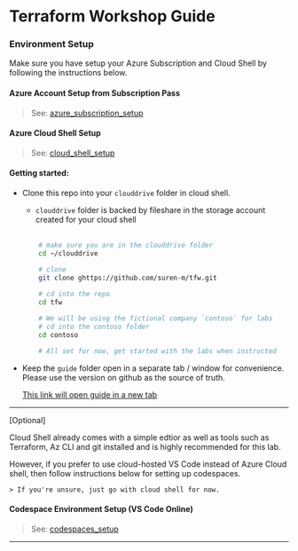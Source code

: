 # Terraform Workshop Guide

### Environment Setup

Make sure you have setup your Azure Subscription and Cloud Shell by following the instructions below.

####  Azure Account Setup from Subscription Pass

> See: [azure_subscription_setup](https://github.com/suren-m/remote-workshop-env/blob/master/azure_subscription/az_subscription_setup.md)

####  Azure Cloud Shell Setup

> See: [cloud_shell_setup](https://github.com/suren-m/remote-workshop-env/blob/master/cloud_shell/cloud_shell_setup.md)


#### Getting started:

* Clone this repo into your `clouddrive` folder in cloud shell.

    *   `clouddrive` folder is backed by fileshare in the storage account created for your cloud shell
    
    <br />

    ```bash
        # make sure you are in the clouddrive folder 
        cd ~/clouddrive

        # clone
        git clone ghttps://github.com/suren-m/tfw.git
        
        # cd into the repo
        cd tfw

        # We will be using the fictional company `contoso` for labs
        # cd into the contoso folder
        cd contoso

        # All set for now, get started with the labs when instructed
    ```

* Keep the `guide` folder open in a separate tab / window for convenience. Please use the version on github as the source of truth.

   <a href="https://github.com/suren-m/tfw/tree/master/guide" target="_blank"> This link will open guide in a new tab </a>

---

[Optional]

Cloud Shell already comes with a simple edtior as well as tools such as Terraform, Az CLI and git installed and is highly recommended  for this lab. 

However, if you prefer to use cloud-hosted VS Code instead of Azure Cloud shell, then follow instructions below for setting up codespaces.

    > If you're unsure, just go with cloud shell for now.

#### Codespace Environment Setup (VS Code Online)

> See: [codespaces_setup](https://github.com/suren-m/remote-workshop-env/blob/master/codespaces/codespaces_setup.md)

---
